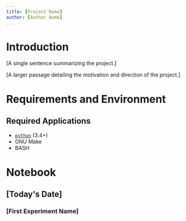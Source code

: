```yaml
---
title: [Project Name]
author: [Author Name]
...
```


# Introduction #
[A single sentence summarizing the project.]

[A larger passage detailing the motivation and direction of the project.]

# Requirements and Environment #
## Required Applications ##
-  [`python`](http://www.python.org/) (3.4+)
-  GNU Make
-  BASH

# Notebook #
## [Today's Date] ##
### [First Experiment Name] ###

